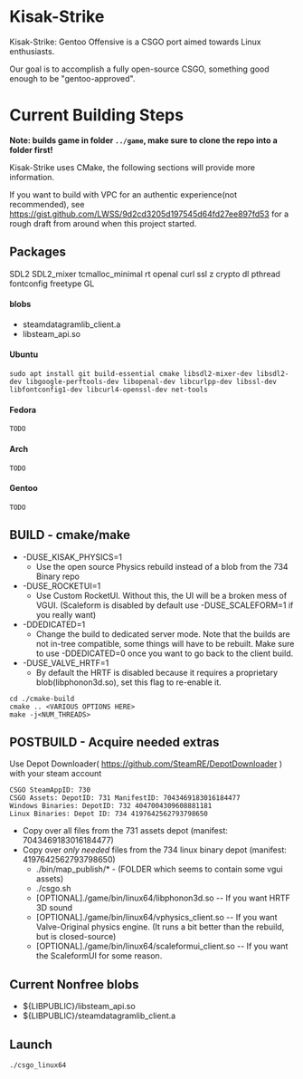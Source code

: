 # Kisak-Strike
Kisak-Strike: Gentoo Offensive is a CSGO port aimed towards Linux enthusiasts. 

Our goal is to accomplish a fully open-source CSGO, something good enough to be "gentoo-approved".

# Current Building Steps

**Note: builds game in folder `../game`, make sure to clone the repo into a folder first!**

Kisak-Strike uses CMake, the following sections will provide more information.

If you want to build with VPC for an authentic experience(not recommended), see https://gist.github.com/LWSS/9d2cd3205d197545d64fd27ee897fd53 for a rough draft from around when this project started.

## Packages
SDL2 SDL2_mixer tcmalloc_minimal rt openal curl ssl z crypto dl pthread fontconfig freetype GL

#### blobs
* steamdatagramlib_client.a
* libsteam_api.so

#### Ubuntu 
```
sudo apt install git build-essential cmake libsdl2-mixer-dev libsdl2-dev libgoogle-perftools-dev libopenal-dev libcurlpp-dev libssl-dev libfontconfig1-dev libcurl4-openssl-dev net-tools
```
#### Fedora
```
TODO
```
#### Arch
```
TODO
```
#### Gentoo
```
TODO
```

## BUILD - cmake/make
* -DUSE_KISAK_PHYSICS=1
    * Use the open source Physics rebuild instead of a blob from the 734 Binary repo
* -DUSE_ROCKETUI=1
    * Use Custom RocketUI. Without this, the UI will be a broken mess of VGUI. (Scaleform is disabled by default use -DUSE_SCALEFORM=1 if you really want)
* -DDEDICATED=1
    * Change the build to dedicated server mode. Note that the builds are not in-tree compatible, some things will have to be rebuilt. Make sure to use -DDEDICATED=0 once you want to go back to the client build.
* -DUSE_VALVE_HRTF=1
    * By default the HRTF is disabled because it requires a proprietary blob(libphonon3d.so), set this flag to re-enable it.
```
cd ./cmake-build
cmake .. <VARIOUS OPTIONS HERE>
make -j<NUM_THREADS>
```
## POSTBUILD - Acquire needed extras
Use Depot Downloader( https://github.com/SteamRE/DepotDownloader ) with your steam account
```
CSGO SteamAppID: 730
CSGO Assets: DepotID: 731 ManifestID: 7043469183016184477
Windows Binaries: DepotID: 732 4047004309608881181
Linux Binaries: Depot ID: 734 4197642562793798650
```

* Copy over all files from the 731 assets depot (manifest: 7043469183016184477)
* Copy over *only needed* files from the 734 linux binary depot (manifest: 4197642562793798650)
    * ./bin/map_publish/* - (FOLDER which seems to contain some vgui assets)
    * ./csgo.sh
    * [OPTIONAL]./game/bin/linux64/libphonon3d.so -- If you want HRTF 3D sound
    * [OPTIONAL]./game/bin/linux64/vphysics_client.so -- If you want Valve-Original physics engine. (It runs a bit better than the rebuild, but is closed-source)
    * [OPTIONAL]./game/bin/linux64/scaleformui_client.so -- If you want the ScaleformUI for some reason.

## Current Nonfree blobs
* ${LIBPUBLIC}/libsteam_api.so
* ${LIBPUBLIC}/steamdatagramlib_client.a

## Launch
`./csgo_linux64`
    
